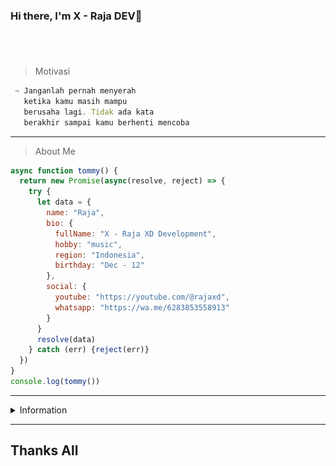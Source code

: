 ### Hi there, I'm X - Raja DEV👋


#
<br />

> Motivasi
```js
 ~ Janganlah pernah menyerah 
   ketika kamu masih mampu 
   berusaha lagi. Tidak ada kata 
   berakhir sampai kamu berhenti mencoba

```
____
> About Me

```js
async function tommy() {
  return new Promise(async(resolve, reject) => {
    try {
      let data = {
        name: "Raja",
        bio: {
          fullName: "X - Raja XD Development",
          hobby: "music",
          region: "Indonesia",
          birthday: "Dec - 12"
        },
        social: {
          youtube: "https://youtube.com/@rajaxd",
          whatsapp: "https://wa.me/6283853558913"
        }
      }
      resolve(data)
    } catch (err) {reject(err)}
  })
}
console.log(tommy())
```
____
<details>
<summary>Information</summary>

> Languages 

<p><img align="center" src="https://github-readme-stats.vercel.app/api/top-langs?username=Tommylegen&show_icons=true&locale=en&layout=compact" alt="Tommylegen" /></p>

> Tools

<p align="center">
<a href="https://heroku.com" target="_blank"> <img src="https://www.vectorlogo.zone/logos/heroku/heroku-icon.svg" alt="heroku" width="40" height="40"/> </a>
<a href="https://git-scm.com/" target="_blank" rel="noreferrer"> <img src="https://www.vectorlogo.zone/logos/git-scm/git-scm-icon.svg" alt="git" width="40" height="40"/> </a>
<a href="https://www.linux.org/" target="_blank" rel="noreferrer"> <img src="https://raw.githubusercontent.com/devicons/devicon/master/icons/linux/linux-original.svg" alt="linux" width="40" height="40"/> </a>
<a href="https://nodejs.org" target="_blank" rel="noreferrer"> <img src="https://raw.githubusercontent.com/devicons/devicon/master/icons/nodejs/nodejs-original-wordmark.svg" alt="nodejs" width="40" height="40"/></a>
<a href="https://code.visualstudio.com/" target="_blank" rel="noreferrer"> <img src="https://img.shields.io/badge/-VS_Code-black?style=flat-square&logo=visual-studio-code" alt="Visual Studio Code" width="40" height="40"/></a>
</p>

> Skills

<p align="center">
<a href="https://developer.mozilla.org/en-US/docs/Web/JavaScript" target="_blank" rel="noreferrer"> <img src="https://raw.githubusercontent.com/devicons/devicon/master/icons/javascript/javascript-original.svg" alt="javascript" width="40" height="40"/></a>
</p> 

> Github Statistics

<p><img align="center" src="https://github-readme-streak-stats.herokuapp.com/?user=Tommylegen&" alt="Tommylegen" /></p>
</details>

____


## Thanks All
